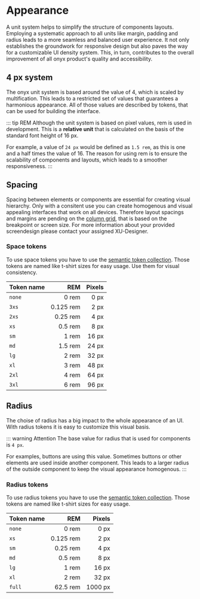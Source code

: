 # Appearance

A unit system helps to simplify the structure of components layouts. Employing a systematic approach to all units like margin, padding and radius leads to a more seamless and balanced user experience. It not only establishes the groundwork for responsive design but also paves the way for a customizable UI density system. This, in turn, contributes to the overall improvement of all onyx product's quality and accessibility.

## 4 px system

The onyx unit system is based around the value of 4, which is scaled by multification. This leads to a restricted set of values that guarantees a harmonious appearance. All of those values are described by tokens, that can be used for building the interface.

::: tip REM
Although the unit system is based on pixel values, rem is used in development.
This is a **relative unit** that is calculated on the basis of the standard font height of 16 px.

For example, a value of `24 px` would be defined as `1.5 rem`, as this is one and a half times the value of 16.
The reason for using rem is to ensure the scalability of components and layouts, which leads to a smoother responsiveness.
:::

## Spacing

Spacing between elements or components are essential for creating visual hierarchy. Only with a consitent use you can create homogenous and visual appealing interfaces that work on all devices. Therefore layout spacings and margins are pending on the [column grid](/basics/breakpoints_grid), that is based on the breakpoint or screen size.
For more information about your provided screendesign please contact your assigned XU-Designer.

### Space tokens

To use space tokens you have to use the [semantic token collection](/basics/tokens).
Those tokens are named like t-shirt sizes for easy usage. Use them for visual consistency.

| Token name |       REM | Pixels |
| ---------- | --------: | -----: |
| `none`     |     0 rem |   0 px |
| `3xs`      | 0.125 rem |   2 px |
| `2xs`      |  0.25 rem |   4 px |
| `xs`       |   0.5 rem |   8 px |
| `sm`       |     1 rem |  16 px |
| `md`       |   1.5 rem |  24 px |
| `lg`       |     2 rem |  32 px |
| `xl`       |     3 rem |  48 px |
| `2xl`      |     4 rem |  64 px |
| `3xl`      |     6 rem |  96 px |

## Radius

The choise of radius has a big impact to the whole appearance of an UI. With radius tokens it is easy to customize this visual basis.

::: warning Attention
The base value for radius that is used for components is `4 px`.

For examples, buttons are using this value. Sometimes buttons or other elements are used inside another component. This leads to a larger radius of the outside component to keep the visual appearance homogenous.
:::

### Radius tokens

To use radius tokens you have to use the [semantic token collection](/basics/tokens).
Those tokens are named like t-shirt sizes for easy usage.

| Token name |       REM |  Pixels |
| ---------- | --------: | ------: |
| `none`     |     0 rem |    0 px |
| `xs`       | 0.125 rem |    2 px |
| `sm`       |  0.25 rem |    4 px |
| `md`       |   0.5 rem |    8 px |
| `lg`       |     1 rem |   16 px |
| `xl`       |     2 rem |   32 px |
| `full`     |  62.5 rem | 1000 px |
